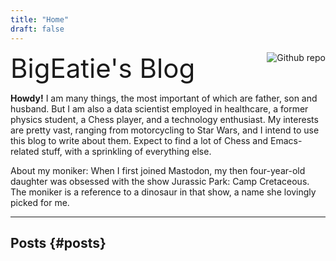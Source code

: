 ```yaml
---
title: "Home"
draft: false
---
```


<a href="https://github.com/yihui/hugo-xmin">
  <img src="/images/eatie.png" style="max-width:20%;min-width:40px;float:right;" alt="Github repo" />
</a>

<div style="font-size: 3em;">
BigEatie's Blog
</div>

<div class="PREAMBLE">

**Howdy!** I am many things, the most important of which are father, son and husband. But I am also a data scientist employed in healthcare, a former physics student, a Chess player, and a technology enthusiast. My interests are pretty vast, ranging from motorcycling to Star Wars, and I intend to use this blog to write about them. Expect to find a lot of Chess and Emacs-related stuff, with a sprinkling of everything else.

About my moniker: When I first joined Mastodon, my then four-year-old daughter was obsessed with the show Jurassic Park: Camp Cretaceous. The moniker is a reference to a dinosaur in that show, a name she lovingly picked for me.

</div>

---


## Posts {#posts}
